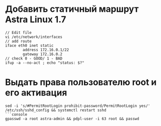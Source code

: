 # Добавить статичный маршрут Astra Linux 1.7
```console
// Edit file
vi /etc/network/interfaces
// add route
iface eth0 inet static
        address 172.16.0.1/22
        gateway 172.16.0.2
// check 0 - GOOD/ 1 - BAD
ifup -a --no-act ; echo "status: $?"
```

# Выдать права пользователю root и его активация
```console
sed -i 's/#PermitRootLogin prohibit-password/PermitRootLogin yes/' /etc/ssh/sshd_config && systemctl restart sshd
```console
gpasswd -a root astra-admin && pdpl-user -i 63 root && passwd
```
